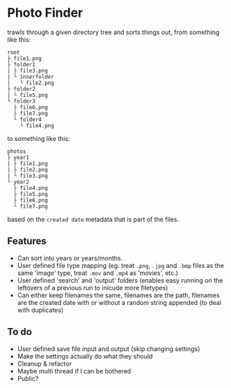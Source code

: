 # Photo Finder

trawls through a given directory tree and sorts things out, from something like this:

```
root
├ file1.png
├ folder1
| ├ file3.png
| └ innerfolder
|   └ file2.png
├ folder2
| └ file5.png
└ folder3
  ├ file6.png
  ├ file7.png
  └ folder4
    └ file4.png
```

to something like this:

```
photos
├ year1
| ├ file1.png
| ├ file2.png
| └ file3.png
└ year2
  ├ file4.png
  ├ file5.png
  ├ file6.png
  └ file7.png
```

based on the `created date` metadata that is part of the files.

## Features 

 - Can sort into years or years/months.
 - User defined file type mapping (eg. treat `.png`, `.jpg` and `.bmp` files as the same 'image' type, treat `.mov` and `.mp4` as 'movies', etc.)
 - User defined 'search' and 'output' folders (enables easy running on the leftovers of a previous run to inlcude more filetypes)
 - Can either keep filenames the same, filenames are the path, filenames are the created date with or without a random string appended (to deal with duplicates)
 
 ## To do
 
  - User defined save file input and output (skip changing settings)
  - Make the settings actually do what they should
  - Cleanup & refactor
  - Maybe multi thread if I can be bothered
  - Public?

